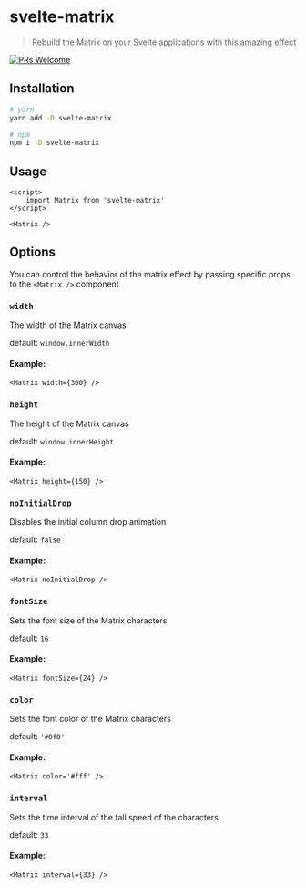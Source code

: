 # svelte-matrix
> Rebuild the Matrix on your Svelte applications with this amazing effect

[![PRs Welcome](https://img.shields.io/badge/PRs-welcome-brightgreen.svg)](http://makeapullrequest.com)

## Installation

```bash
# yarn
yarn add -D svelte-matrix

# npm
npm i -D svelte-matrix
```

## Usage

```svelte
<script>
	import Matrix from 'svelte-matrix'
</script>

<Matrix />
```

## Options

You can control the behavior of the matrix effect by passing specific props to the `<Matrix />` component

### `width`

The width of the Matrix canvas

default: `window.innerWidth`

#### Example:

```svelte
<Matrix width={300} />
```

### `height`

The height of the Matrix canvas

default: `window.innerHeight`

#### Example:

```svelte
<Matrix height={150} />
```

### `noInitialDrop`

Disables the initial column drop animation

default: `false`

#### Example:

```svelte
<Matrix noInitialDrop />
```

### `fontSize`

Sets the font size of the Matrix characters

default: `16`

#### Example:

```svelte
<Matrix fontSize={24} />
```

### `color`

Sets the font color of the Matrix characters

default: `'#0f0'`

#### Example:

```svelte
<Matrix color='#fff' />
```

### `interval`

Sets the time interval of the fall speed of the characters

default: `33`

#### Example:

```svelte
<Matrix interval={33} />
```
